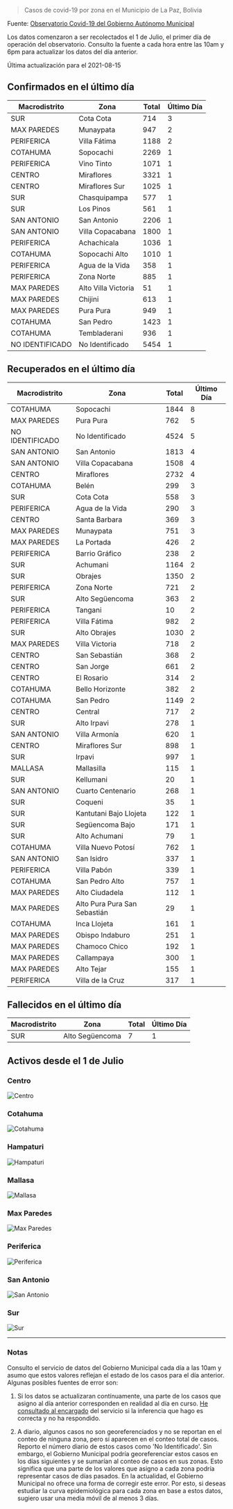 > Casos de covid-19 por zona en el Municipio de La Paz, Bolivia

Fuente: [Observatorio Covid-19 del Gobierno Autónomo Municipal](http://observatoriocovid19.lapaz.bo/observatorio/index.php/datos-abiertos-covid)

Los datos comenzaron a ser recolectados el 1 de Julio, el primer día de operación del observatorio. Consulto la fuente a cada hora entre las 10am y 6pm para actualizar los datos del día anterior.

Última actualización para el 2021-08-15

## Confirmados en el último día

| Macrodistrito   | Zona                |   Total |   Último Día |
|-----------------|---------------------|---------|--------------|
| SUR             | Cota Cota           |     714 |            3 |
| MAX PAREDES     | Munaypata           |     947 |            2 |
| PERIFERICA      | Villa Fátima        |    1188 |            2 |
| COTAHUMA        | Sopocachi           |    2269 |            1 |
| PERIFERICA      | Vino Tinto          |    1071 |            1 |
| CENTRO          | Miraflores          |    3321 |            1 |
| CENTRO          | Miraflores Sur      |    1025 |            1 |
| SUR             | Chasquipampa        |     577 |            1 |
| SUR             | Los Pinos           |     561 |            1 |
| SAN ANTONIO     | San Antonio         |    2206 |            1 |
| SAN ANTONIO     | Villa Copacabana    |    1800 |            1 |
| PERIFERICA      | Achachicala         |    1036 |            1 |
| COTAHUMA        | Sopocachi Alto      |    1010 |            1 |
| PERIFERICA      | Agua de la Vida     |     358 |            1 |
| PERIFERICA      | Zona Norte          |     885 |            1 |
| MAX PAREDES     | Alto Villa Victoria |      51 |            1 |
| MAX PAREDES     | Chijini             |     613 |            1 |
| MAX PAREDES     | Pura Pura           |     949 |            1 |
| COTAHUMA        | San Pedro           |    1423 |            1 |
| COTAHUMA        | Tembladerani        |     936 |            1 |
| NO IDENTIFICADO | No Identificado     |    5454 |            1 |

## Recuperados en el último día

| Macrodistrito   | Zona                         |   Total |   Último Día |
|-----------------|------------------------------|---------|--------------|
| COTAHUMA        | Sopocachi                    |    1844 |            8 |
| MAX PAREDES     | Pura Pura                    |     762 |            5 |
| NO IDENTIFICADO | No Identificado              |    4524 |            5 |
| SAN ANTONIO     | San Antonio                  |    1813 |            4 |
| SAN ANTONIO     | Villa Copacabana             |    1508 |            4 |
| CENTRO          | Miraflores                   |    2732 |            4 |
| COTAHUMA        | Belén                        |     299 |            3 |
| SUR             | Cota Cota                    |     558 |            3 |
| PERIFERICA      | Agua de la Vida              |     290 |            3 |
| CENTRO          | Santa Barbara                |     369 |            3 |
| MAX PAREDES     | Munaypata                    |     751 |            3 |
| MAX PAREDES     | La Portada                   |     426 |            2 |
| PERIFERICA      | Barrio Gráfico               |     238 |            2 |
| SUR             | Achumani                     |    1164 |            2 |
| SUR             | Obrajes                      |    1350 |            2 |
| PERIFERICA      | Zona Norte                   |     721 |            2 |
| SUR             | Alto Següencoma              |     363 |            2 |
| PERIFERICA      | Tangani                      |      10 |            2 |
| PERIFERICA      | Villa Fátima                 |     982 |            2 |
| SUR             | Alto Obrajes                 |    1030 |            2 |
| MAX PAREDES     | Villa Victoria               |     718 |            2 |
| CENTRO          | San Sebastián                |     368 |            2 |
| CENTRO          | San Jorge                    |     661 |            2 |
| CENTRO          | El Rosario                   |     314 |            2 |
| COTAHUMA        | Bello Horizonte              |     382 |            2 |
| COTAHUMA        | San Pedro                    |    1149 |            2 |
| CENTRO          | Central                      |     717 |            2 |
| SUR             | Alto Irpavi                  |     278 |            1 |
| SAN ANTONIO     | Villa Armonía                |     620 |            1 |
| CENTRO          | Miraflores Sur               |     898 |            1 |
| SUR             | Irpavi                       |     997 |            1 |
| MALLASA         | Mallasilla                   |     115 |            1 |
| SUR             | Kellumani                    |      20 |            1 |
| SAN ANTONIO     | Cuarto Centenario            |     268 |            1 |
| SUR             | Coqueni                      |      35 |            1 |
| SUR             | Kantutani Bajo Llojeta       |     122 |            1 |
| SUR             | Següencoma Bajo              |     171 |            1 |
| SUR             | Alto Achumani                |      79 |            1 |
| COTAHUMA        | Villa Nuevo Potosí           |     762 |            1 |
| SAN ANTONIO     | San Isidro                   |     337 |            1 |
| PERIFERICA      | Villa Pabón                  |     339 |            1 |
| COTAHUMA        | San Pedro Alto               |     757 |            1 |
| MAX PAREDES     | Alto Ciudadela               |     112 |            1 |
| MAX PAREDES     | Alto Pura Pura San Sebastián |      29 |            1 |
| COTAHUMA        | Inca Llojeta                 |     161 |            1 |
| MAX PAREDES     | Obispo Indaburo              |     251 |            1 |
| MAX PAREDES     | Chamoco Chico                |     192 |            1 |
| MAX PAREDES     | Callampaya                   |     300 |            1 |
| MAX PAREDES     | Alto Tejar                   |     155 |            1 |
| PERIFERICA      | Villa de la Cruz             |     317 |            1 |

## Fallecidos en el último día

| Macrodistrito   | Zona            |   Total |   Último Día |
|-----------------|-----------------|---------|--------------|
| SUR             | Alto Següencoma |       7 |            1 |

## Activos desde el 1 de Julio

### Centro

![Centro](plots/activos_centro.png)

### Cotahuma

![Cotahuma](plots/activos_cotahuma.png)

### Hampaturi

![Hampaturi](plots/activos_hampaturi.png)

### Mallasa

![Mallasa](plots/activos_mallasa.png)

### Max Paredes

![Max Paredes](plots/activos_max_paredes.png)

### Periferica

![Periferica](plots/activos_periferica.png)

### San Antonio

![San Antonio](plots/activos_san_antonio.png)

### Sur

![Sur](plots/activos_sur.png)

---

### Notas

Consulto el servicio de datos del Gobierno Municipal cada día a las 10am y asumo que estos valores reflejan el estado de los casos para el día anterior. Algunas posibles fuentes de error son:

1. Si los datos se actualizaran contínuamente, una parte de los casos que asigno al día anterior corresponden en realidad al día en curso. [He consultado al encargado](https://twitter.com/mauforonda/status/1278727234765959168) del servicio si la inferencia que hago es correcta y no ha respondido.

2. A diario, algunos casos no son georeferenciados y no se reportan en el conteo de ninguna zona, pero sí aparecen en el conteo total de casos. Reporto el número diario de estos casos como 'No Identificado'.  Sin embargo, el Gobierno Municipal podría georeferenciar estos casos en los días siguientes y se sumarían al conteo de casos en sus zonas. Esto significa que una parte de los valores que asigno a cada zona podría representar casos de días pasados. En la actualidad, el Gobierno Municipal no ofrece una forma de corregir este error. Por esto, si deseas estudiar la curva epidemiológica para cada zona en base a estos datos, sugiero usar una media móvil de al menos 3 días.
